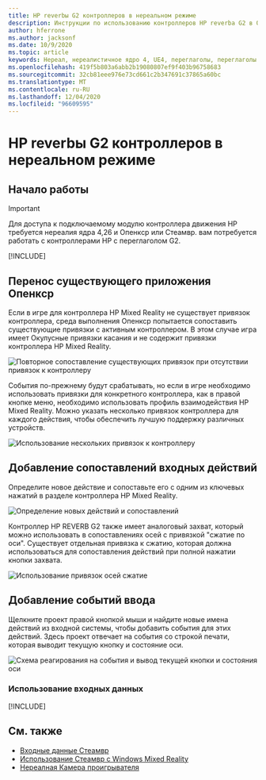 ```yaml
---
title: HP reverbы G2 контроллеров в нереальном режиме
description: Инструкции по использованию контроллеров HP reverbа G2 в Опенкср и Стеамвр
author: hferrone
ms.author: jacksonf
ms.date: 10/9/2020
ms.topic: article
keywords: Нереал, нереалистичное ядро 4, UE4, переглаголы, переглаголы G2, HP reverbы G2, Смешанная реальность, разработка, контроллеры движения, ввод данных, функции, новый проект, эмулятор, документация, руководства, функции, голограммы, Разработка игр, гарнитура смешанной реальности, гарнитура Windows Mixed Reality, гарнитура виртуальной реальности
ms.openlocfilehash: 419f5b803a6abb2b19080807ef9f403b96758683
ms.sourcegitcommit: 32cb81eee976e73cd661c2b347691c37865a60bc
ms.translationtype: MT
ms.contentlocale: ru-RU
ms.lasthandoff: 12/04/2020
ms.locfileid: "96609595"
---
```

# <a name="hp-reverb-g2-controllers-in-unreal"></a>HP reverbы G2 контроллеров в нереальном режиме 

## <a name="getting-started"></a>Начало работы

> [!IMPORTANT]
> Для доступа к подключаемому модулю контроллера движения HP требуется нереалия ядра 4,26 и Опенкср или Стеамвр. вам потребуется работать с контроллерами HP с переглаголом G2.

[!INCLUDE[](includes/tabs-g2-controllers-in-unreal.md)]

## <a name="porting-an-existing-openxr-app"></a>Перенос существующего приложения Опенкср 

Если в игре для контроллера HP Mixed Reality не существует привязок контроллера, среда выполнения Опенкср попытается сопоставить существующие привязки с активным контроллером.  В этом случае игра имеет Окулусные привязки касания и не содержит привязки контроллера HP Mixed Reality.

![Повторное сопоставление существующих привязок при отсутствии привязок к контроллеру](images/reverb-g2-img-04.png)

События по-прежнему будут срабатывать, но если в игре необходимо использовать привязки для конкретного контроллера, как в правой кнопке меню, необходимо использовать профиль взаимодействия HP Mixed Reality.  Можно указать несколько привязок контроллера для каждого действия, чтобы обеспечить лучшую поддержку различных устройств.
   
![Использование нескольких привязок к контроллеру](images/reverb-g2-img-05.png)

## <a name="adding-input-action-mappings"></a>Добавление сопоставлений входных действий 

Определите новое действие и сопоставьте его с одним из ключевых нажатий в разделе контроллера HP Mixed Reality.

![Определение новых действий и сопоставлений](images/reverb-g2-img-02.png)

Контроллер HP REVERB G2 также имеет аналоговый захват, который можно использовать в сопоставлениях осей с привязкой "сжатие по оси".  Существует отдельная привязка к сжатию, которая должна использоваться для сопоставления действий при полной нажатии кнопки захвата. 

![Использование привязок осей сжатие](images/reverb-g2-img-03.png)

## <a name="adding-input-events"></a>Добавление событий ввода

Щелкните проект правой кнопкой мыши и найдите новые имена действий из входной системы, чтобы добавить события для этих действий.  Здесь проект отвечает на события со строкой печати, которая выводит текущую кнопку и состояние оси.

![Схема реагирования на события и вывод текущей кнопки и состояния оси](images/reverb-g2-img-06.png)

### <a name="using-input"></a>Использование входных данных 

[!INCLUDE[](includes/tabs-g2-controller-mapping-in-unreal.md)]

## <a name="see-also"></a>См. также
* [Входные данные Стеамвр](https://docs.unrealengine.com/Platforms/VR/SteamVR/HowTo/SteamVRInput/index.html)
* [Использование Стеамвр с Windows Mixed Reality](https://docs.microsoft.com/windows/mixed-reality/enthusiast-guide/using-steamvr-with-windows-mixed-reality)
* [Нереалная Камера проигрывателя](https://docs.unrealengine.com/Programming/Tutorials/PlayerCamera/3/index.html)